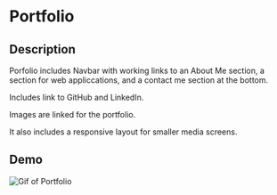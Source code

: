 # Portfolio

## Description
Porfolio includes Navbar with working links to an About Me section, a section for web appliccations, and a contact me section at the bottom.

Includes link to GitHub and LinkedIn.

Images are linked for the portfolio. 

It also includes a responsive layout for smaller media screens.

## Demo
![Gif of Portfolio](./assets/images/portfolio-gif.gif)
